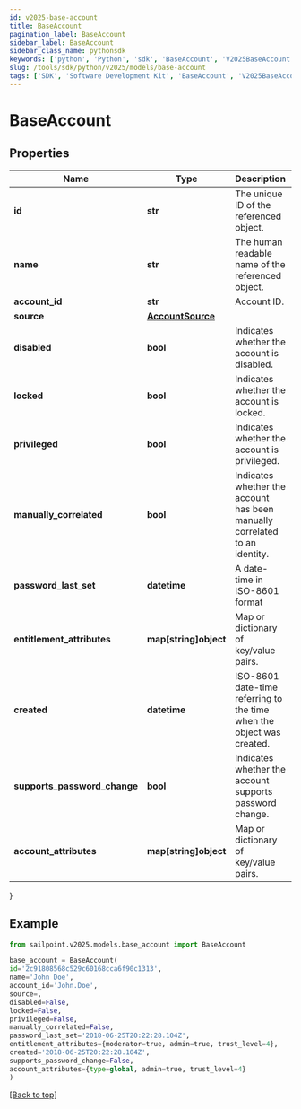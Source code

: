 ```yaml
---
id: v2025-base-account
title: BaseAccount
pagination_label: BaseAccount
sidebar_label: BaseAccount
sidebar_class_name: pythonsdk
keywords: ['python', 'Python', 'sdk', 'BaseAccount', 'V2025BaseAccount'] 
slug: /tools/sdk/python/v2025/models/base-account
tags: ['SDK', 'Software Development Kit', 'BaseAccount', 'V2025BaseAccount']
---
```


# BaseAccount


## Properties

Name | Type | Description | Notes
------------ | ------------- | ------------- | -------------
**id** | **str** | The unique ID of the referenced object. | [optional] 
**name** | **str** | The human readable name of the referenced object. | [optional] 
**account_id** | **str** | Account ID. | [optional] 
**source** | [**AccountSource**](account-source) |  | [optional] 
**disabled** | **bool** | Indicates whether the account is disabled. | [optional] [default to False]
**locked** | **bool** | Indicates whether the account is locked. | [optional] [default to False]
**privileged** | **bool** | Indicates whether the account is privileged. | [optional] [default to False]
**manually_correlated** | **bool** | Indicates whether the account has been manually correlated to an identity. | [optional] [default to False]
**password_last_set** | **datetime** | A date-time in ISO-8601 format | [optional] 
**entitlement_attributes** | **map[string]object** | Map or dictionary of key/value pairs. | [optional] 
**created** | **datetime** | ISO-8601 date-time referring to the time when the object was created. | [optional] 
**supports_password_change** | **bool** | Indicates whether the account supports password change. | [optional] [default to False]
**account_attributes** | **map[string]object** | Map or dictionary of key/value pairs. | [optional] 
}

## Example

```python
from sailpoint.v2025.models.base_account import BaseAccount

base_account = BaseAccount(
id='2c91808568c529c60168cca6f90c1313',
name='John Doe',
account_id='John.Doe',
source=,
disabled=False,
locked=False,
privileged=False,
manually_correlated=False,
password_last_set='2018-06-25T20:22:28.104Z',
entitlement_attributes={moderator=true, admin=true, trust_level=4},
created='2018-06-25T20:22:28.104Z',
supports_password_change=False,
account_attributes={type=global, admin=true, trust_level=4}
)

```
[[Back to top]](#) 

